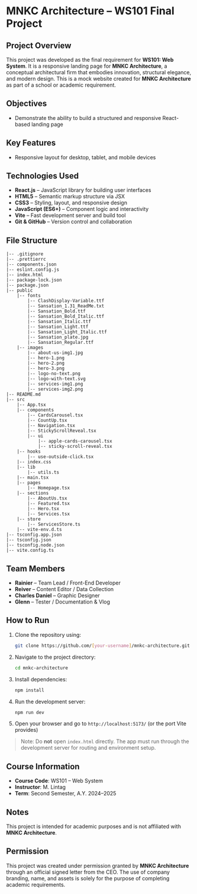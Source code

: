 # MNKC Architecture – WS101 Final Project

## Project Overview

This project was developed as the final requirement for **WS101: Web System**. It is a responsive landing page for **MNKC Architecture**, a conceptual architectural firm that embodies innovation, structural elegance, and modern design. This is a mock website created for **MNKC Architecture** as part of a school or academic requirement.

## Objectives

- Demonstrate the ability to build a structured and responsive React-based landing page

## Key Features

- Responsive layout for desktop, tablet, and mobile devices

## Technologies Used

- **React.js** – JavaScript library for building user interfaces
- **HTML5** – Semantic markup structure via JSX
- **CSS3** – Styling, layout, and responsive design
- **JavaScript (ES6+)** – Component logic and interactivity
- **Vite** – Fast development server and build tool
- **Git & GitHub** – Version control and collaboration

## File Structure

```
|-- .gitignore
|-- .prettierrc
|-- components.json
|-- eslint.config.js
|-- index.html
|-- package-lock.json
|-- package.json
|-- public
    |-- fonts
        |-- ClashDisplay-Variable.ttf
        |-- Sansation_1.31_ReadMe.txt
        |-- Sansation_Bold.ttf
        |-- Sansation_Bold_Italic.ttf
        |-- Sansation_Italic.ttf
        |-- Sansation_Light.ttf
        |-- Sansation_Light_Italic.ttf
        |-- Sansation_plate.jpg
        |-- Sansation_Regular.ttf
    |-- images
        |-- about-us-img1.jpg
        |-- hero-1.png
        |-- hero-2.png
        |-- hero-3.png
        |-- logo-no-text.png
        |-- logo-with-text.svg
        |-- services-img1.png
        |-- services-img2.png
|-- README.md
|-- src
    |-- App.tsx
    |-- components
        |-- CardsCarousel.tsx
        |-- CountUp.tsx
        |-- Navigation.tsx
        |-- StickyScrollReveal.tsx
        |-- ui
            |-- apple-cards-carousel.tsx
            |-- sticky-scroll-reveal.tsx
    |-- hooks
        |-- use-outside-click.tsx
    |-- index.css
    |-- lib
        |-- utils.ts
    |-- main.tsx
    |-- pages
        |-- Homepage.tsx
    |-- sections
        |-- AboutUs.tsx
        |-- Featured.tsx
        |-- Hero.tsx
        |-- Services.tsx
    |-- store
        |-- ServicesStore.ts
    |-- vite-env.d.ts
|-- tsconfig.app.json
|-- tsconfig.json
|-- tsconfig.node.json
|-- vite.config.ts

```

## Team Members

- **Rainier** – Team Lead / Front-End Developer
- **Reiver** – Content Editor / Data Collection
- **Charles Daniel** – Graphic Designer
- **Glenn** – Tester / Documentation & Vlog

## How to Run

1. Clone the repository using:

   ```bash
   git clone https://github.com/[your-username]/mnkc-architecture.git
   ```

2. Navigate to the project directory:

   ```bash
   cd mnkc-architecture
   ```

3. Install dependencies:

   ```bash
   npm install
   ```

4. Run the development server:

   ```bash
   npm run dev
   ```

5. Open your browser and go to `http://localhost:5173/` (or the port Vite provides)

> Note: Do **not** open `index.html` directly. The app must run through the development server for routing and environment setup.

## Course Information

- **Course Code**: WS101 – Web System
- **Instructor**: M. Lintag
- **Term**: Second Semester, A.Y. 2024–2025

## Notes

This project is intended for academic purposes and is not affiliated with **MNKC Architecture**.

## Permission

This project was created under permission granted by **MNKC Architecture** through an official signed letter from the CEO. The use of company branding, name, and assets is solely for the purpose of completing academic requirements.
